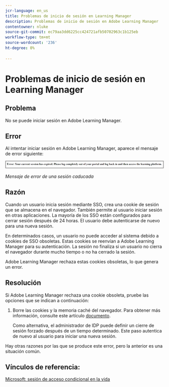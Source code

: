 ```yaml
---
jcr-language: en_us
title: Problemas de inicio de sesión en Learning Manager
description: Problemas de inicio de sesión en Adobe Learning Manager
contentowner: nluke
source-git-commit: ec79aa3dd6225cc424721afb50702963c1b125eb
workflow-type: tm+mt
source-wordcount: '236'
ht-degree: 0%

---
```




# Problemas de inicio de sesión en Learning Manager

## Problema

No se puede iniciar sesión en Adobe Learning Manager.

## Error

Al intentar iniciar sesión en Adobe Learning Manager, aparece el mensaje de error siguiente:

![](assets/cp-error.png)

*Mensaje de error de una sesión caducada*

## Razón

Cuando un usuario inicia sesión mediante SSO, crea una cookie de sesión que se almacena en el navegador. También permite al usuario iniciar sesión en otras aplicaciones. La mayoría de los SSO están configurados para cerrar sesión después de 24 horas. El usuario debe autenticarse de nuevo para una nueva sesión.

En determinados casos, un usuario no puede acceder al sistema debido a cookies de SSO obsoletas. Estas cookies se reenvían a Adobe Learning Manager para su autenticación. La sesión no finaliza si un usuario no cierra el navegador durante mucho tiempo o no ha cerrado la sesión.

Adobe Learning Manager rechaza estas cookies obsoletas, lo que genera un error.

## Resolución

Si Adobe Learning Manager rechaza una cookie obsoleta, pruebe las opciones que se indican a continuación:

1. Borre las cookies y la memoria caché del navegador. Para obtener más información, consulte este artículo [documento](unable-log-in-learning-manager.md).

   Como alternativa, el administrador de IDP puede definir un cierre de sesión forzado después de un tiempo determinado. Este paso autentica de nuevo al usuario para iniciar una nueva sesión.

Hay otras razones por las que se produce este error, pero la anterior es una situación común.

## Vínculos de referencia:

[Microsoft: sesión de acceso condicional en la vida](https://docs.microsoft.com/en-us/azure/active-directory/conditional-access/howto-conditional-access-session-lifetime)
